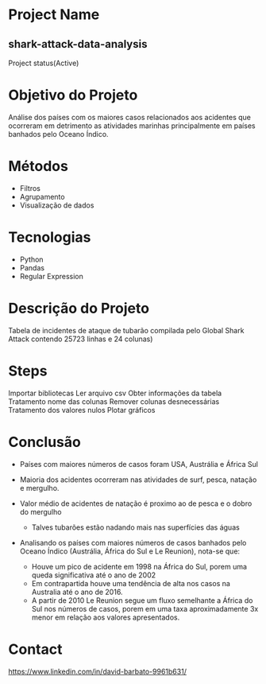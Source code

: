 
# Project Name
## shark-attack-data-analysis

  Project status(Active)
  
# Objetivo do Projeto

Análise dos países com os maiores casos relacionados aos acidentes que ocorreram em detrimento as atividades marinhas principalmente em países banhados pelo Oceano Índico. 

# Métodos

  - Filtros
  - Agrupamento
  - Visualização de dados

# Tecnologias

  - Python
  - Pandas
  - Regular Expression
  
# Descrição do Projeto

   Tabela de incidentes de ataque de tubarão compilada pelo Global Shark Attack contendo 25723 linhas e 24 colunas)

# Steps

  Importar bibliotecas
  Ler arquivo csv
  Obter informações da tabela
  Tratamento nome das colunas
  Remover colunas desnecessárias 
  Tratamento dos valores nulos
  Plotar gráficos
  

# Conclusão

- Países com maiores números de casos foram USA, Austrália e África Sul 
- Maioria dos acidentes ocorreram nas atividades de surf, pesca, natação e mergulho. 
- Valor médio de acidentes de natação é proximo ao de pesca e o dobro do mergulho
	- Talves tubarões estão nadando mais nas superfícies das águas

- Analisando os países com maiores números de casos banhados pelo Oceano Índico (Austrália, África do Sul e Le Reunion), nota-se que:
	- Houve um pico de acidente em 1998 na África do Sul, porem uma queda significativa até o ano de 2002
	- Em contrapartida houve uma tendência de alta nos casos na Australia até o ano de 2016.
	-  A partir de 2010 Le Reunion segue um fluxo semelhante a África do Sul nos números de casos, porem em uma taxa aproximadamente 3x menor em relação aos valores apresentados.

  
# Contact
  https://www.linkedin.com/in/david-barbato-9961b631/
